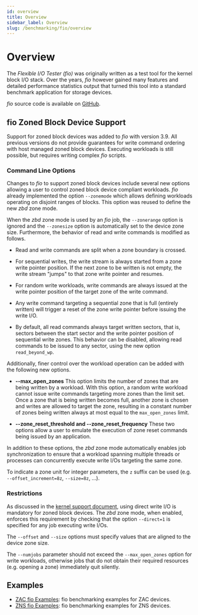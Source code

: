 ```yaml
---
id: overview
title: Overview
sidebar_label: Overview
slug: /benchmarking/fio/overview
---
```


# Overview

The *Flexible I/O Tester (fio)* was originally written as a test tool for the
kernel block I/O stack. Over the years, *fio* however gained many features and
detailed performance statistics output that turned this tool into a standard
benchmark application for storage devices.

*fio* source code is available on <a href="https://github.com/axboe/fio"
target="_blank">GitHub</a>.

## fio Zoned Block Device Support

Support for zoned block devices was added to *fio* with version 3.9. All
previous versions do not provide guarantees for write command ordering with
host managed zoned block devices. Executing workloads is still possible, but
requires writing complex *fio* scripts.

### Command Line Options

Changes to *fio* to support zoned block devices include several new options
allowing a user to control zoned block device compliant workloads. *fio*
already implemented the option `--zonemode` which allows defining workloads
operating on disjoint ranges of blocks. This option was reused to define the new
*zbd* zone mode.

When the *zbd* zone mode is used by an *fio* job, the `--zonerange` option is
ignored and the `--zonesize` option is automatically set to the device zone
size. Furthermore, the behavior of read and write commands is modified as
follows.

* Read and write commands are split when a zone boundary is crossed.

* For sequential writes, the write stream is always started from a zone write
  pointer position. If the next zone to be written is not empty, the write
  stream "jumps" to that zone write pointer and resumes.

* For random write workloads, write commands are always issued at the write
  pointer position of the target zone of the write command.

* Any write command targeting a sequential zone that is full (entirely written)
  will trigger a reset of the zone write pointer before issuing the write I/O.

* By default, all read commands always target written sectors, that is, sectors
  between the start sector and the write pointer position of sequential write
  zones. This behavior can be disabled, allowing read commands to be issued to
  any sector, using the new option `read_beyond_wp`.

Additionally, finer control over the workload operation can be added with the
following new options.

* **--max_open_zones** This option limits the number of zones that are being
  written by a workload. With this option, a random write workload cannot issue
  write commands targeting more zones than the limit set. Once a zone that is
  being written becomes full, another zone is chosen and writes are allowed to
  target the zone, resulting in a constant number of zones being written always
  at most equal to the `max_open_zones` limit.

* **--zone_reset_threshold and --zone_reset_frequency** These two options allow
  a user to emulate the execution of zone reset commands being issued by an
  application.

In addition to these options, the *zbd* zone mode automatically enables job
synchronization to ensure that a workload spanning multiple threads or processes
can concurrently execute write I/Os targeting the same zone.

To indicate a zone unit for integer parameters, the `z` suffix can be used (e.g.
`--offset_increment=8z`, `--size=8z`, ...).

### Restrictions

As discussed in the [kernel support
document](../../linux/overview.md#zbd-support-restrictions), using
direct write I/O is mandatory for zoned block devices. The *zbd* zone mode,
when enabled, enforces this requirement by checking that the option
`--direct=1` is specified for any job executing write I/Os.

The `--offset` and `--size` options must specify values that are aligned to the
device zone size.

The `--numjobs` parameter should not exceed the `--max_open_zones` option for
write workloads, otherwise jobs that do not obtain their required resources
(e.g. opening a zone) immediately quit silently. 

## Examples
* [ZAC fio Examples](zac-fio.md): fio benchmarking examples for ZAC devices.
* [ZNS fio Examples](zns-fio.md): fio benchmarking examples for ZNS devices.
